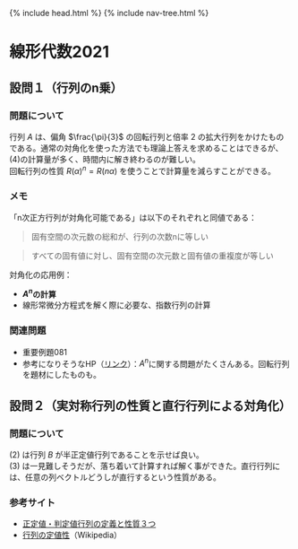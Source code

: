 {% include head.html %}
{% include nav-tree.html %}

# 線形代数2021

## 設問１（行列のn乗）
### 問題について
行列 $A$ は、偏角 $\frac{\pi}{3}$ の回転行列と倍率 $2$ の拡大行列をかけたものである。通常の対角化を使った方法でも理論上答えを求めることはできるが、(4)の計算量が多く、時間内に解き終わるのが難しい。  
回転行列の性質 $R(\alpha)^n = R(n\alpha)$ を使うことで計算量を減らすことができる。

### メモ
「n次正方行列が対角化可能である」は以下のそれぞれと同値である：
> 固有空間の次元数の総和が、行列の次数nに等しい

> すべての固有値に対し、固有空間の次元数と固有値の重複度が等しい

対角化の応用例：
- **$A^n$の計算**
- 線形常微分方程式を解く際に必要な、指数行列の計算

### 関連問題
- 重要例題081
- 参考になりそうなHP（[リンク](http://www.geisya.or.jp/~mwm48961/kou3/matrix102.htm)）：$A^n$に関する問題がたくさんある。回転行列を題材にしたものも。

## 設問２（実対称行列の性質と直行行列による対角化）
### 問題について
(2) は行列 $B$ が半正定値行列であることを示せば良い。  
(3) は一見難しそうだが、落ち着いて計算すれば解く事ができた。直行行列には、任意の列ベクトルどうしが直行するという性質がある。

### 参考サイト
- [正定値・判定値行列の定義と性質３つ](https://mathlandscape.com/positive-definite-matrix/)
- [行列の定値性](https://ja.wikipedia.org/wiki/行列の定値性)（Wikipedia）